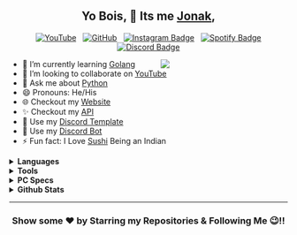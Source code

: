 <div align='center'>

## Yo Bois, 🤘 Its me <a href="https://jonakadiptakalita.herokuapp.com/" target="_blank">Jonak</a>,

&nbsp; [![YouTube](https://img.shields.io/badge/YouTube-Channel-%23E62117?style=for-the-badge&logo=YouTube)](https://www.youtube.com/channel/UC6IPfVhkqfcfBZCko6Q9mnQ/)
&nbsp; [![GitHub](https://img.shields.io/github/followers/Jonak-Adipta-Kalita?label=Follow%20Me%21%21&style=for-the-badge&logo=Github)](https://github.com/Jonak-Adipta-Kalita?tab=followers)
&nbsp; [![Instagram Badge](https://img.shields.io/badge/-Instagram-e4405f?style=for-the-badge&logo=Instagram&logoColor=white)](https://www.instagram.com/xxjonakadiptaxx/?hl=en)
&nbsp; [![Spotify Badge](https://img.shields.io/badge/-Spotify-ffffff?style=for-the-badge&logo=Spotify&logoColor=green&color=lightgreen)](https://open.spotify.com/user/31cypdycu52u6rj3bsfcldmqrlji)
&nbsp; [![Discord Badge](https://img.shields.io/badge/-Discord-ffffff?style=for-the-badge&logo=Discord&color=2c2f33)](https://discord.gg/S3UfGkW)

</div>

<img align='right' src="https://media.giphy.com/media/M9gbBd9nbDrOTu1Mqx/giphy.gif" width="230" />

- 🌱 I’m currently learning [Golang](https://golang.org/)
- 👯 I’m looking to collaborate on [YouTube](https://www.youtube.com/)
- 💬 Ask me about [Python](https://www.python.org/)
- 😄 Pronouns: He/His
- 🌐 Checkout my [Website](https://jonakadiptakalita.herokuapp.com/)
- ✨ Checkout my [API](https://jak-api-dot-com.herokuapp.com/)
- 🎈 Use my [Discord Template](https://discord.new/3xd7Cj7um9Az)
- 🤖 Use my [Discord Bot](https://discord.com/oauth2/authorize?client_id=756402881913028689&scope=bot)
- ⚡ Fun fact: I Love [Sushi](https://en.wikipedia.org/wiki/Sushi) Being an Indian

<details>
	<summary><b>Languages</b></summary>
	<ul>
  	    <code><img height="25" src="https://raw.githubusercontent.com/github/explore/80688e429a7d4ef2fca1e82350fe8e3517d3494d/topics/python/python.png" alt="python" /></code>
		<code><img height="25" src="https://raw.githubusercontent.com/github/explore/80688e429a7d4ef2fca1e82350fe8e3517d3494d/topics/html/html.png" alt="html" /></code>
		<code><img height="25" src="https://raw.githubusercontent.com/github/explore/80688e429a7d4ef2fca1e82350fe8e3517d3494d/topics/css/css.png" alt="css" /></code>
		<code><img height="25" src="https://raw.githubusercontent.com/github/explore/80688e429a7d4ef2fca1e82350fe8e3517d3494d/topics/javascript/javascript.png" alt="javascript" /></code>
		<code><img height="25" src="https://raw.githubusercontent.com/github/explore/80688e429a7d4ef2fca1e82350fe8e3517d3494d/topics/typescript/typescript.png" alt="typescript" /></code>
		<code><img height="25" src="https://raw.githubusercontent.com/github/explore/80688e429a7d4ef2fca1e82350fe8e3517d3494d/topics/go/go.png" alt="go" /></code>
	</ul>	
</details>

<details>
	<summary><b>Tools</b></summary>
	<ul>
		<code><img height="25" width="25" src="https://www.flaticon.com/svg/static/icons/svg/136/136529.svg" alt="Adobe Photoshop" /></code>
		<code><img height="25" src="https://raw.githubusercontent.com/github/explore/80688e429a7d4ef2fca1e82350fe8e3517d3494d/topics/terminal/terminal.png" alt="terminal" /></code>
		<code><img height="25" src="https://raw.githubusercontent.com/github/explore/80688e429a7d4ef2fca1e82350fe8e3517d3494d/topics/visual-studio-code/visual-studio-code.png" alt="vscode" /></code>
	</ul>	
</details>

<details>
	<summary><b>PC Specs</b></summary>
	<ul>
		<li><b>PC: </b>Laptop</li>
		<li><b>OS: </b>Windows 10 Pro</li>
		<li><b>Processor: </b>Intel Core i3 5th Generation</li>
		<li><b>RAM: </b>4GB</li>
	</ul>	
</details>

<details>	
	<summary><b>Github Stats</b></summary>
	<br/>
	<img height="180em" src="https://github-readme-stats.vercel.app/api?username=Jonak-Adipta-Kalita&show_icons=true&hide_border=true&theme=cobalt" />
</details>

<hr/>

<div align="center">

### Show some ❤️ by Starring my Repositories & Following Me 😉!!

</div>

